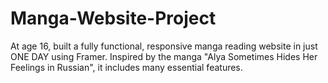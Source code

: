 # Manga-Website-Project
 At age 16, built a fully functional, responsive manga reading website in just ONE DAY using Framer. Inspired by the manga "Alya Sometimes Hides Her Feelings in Russian", it includes many essential features.
